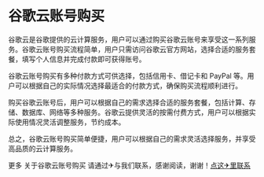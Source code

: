# 谷歌云账号购买

谷歌云是谷歌提供的云计算服务，用户可以通过购买谷歌云账号来享受这一系列服务。谷歌云账号购买流程简单，用户只需访问谷歌云官方网站，选择合适的服务套餐，填写个人信息并完成付款即可获得账号。

谷歌云账号购买有多种付款方式可供选择，包括信用卡、借记卡和 PayPal 等。用户可以根据自己的实际情况选择最适合的付款方式，确保购买流程顺利进行。

购买谷歌云账号后，用户可以根据自己的需求选择合适的服务套餐，包括计算、存储、数据库、网络等多种服务。谷歌云提供灵活的按需付费方式，用户可以根据实际使用情况灵活调整服务，节约成本。

总之，谷歌云账号购买简单便捷，用户可以根据自己的需求灵活选择服务，并享受高品质的云计算服务。

更多 关于谷歌云账号购买 请通过✈与我们联系，感谢阅读，谢谢！[点这✈里联系](https://gg.k02.cc)